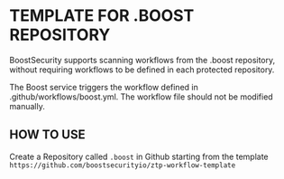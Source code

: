 # TEMPLATE FOR .BOOST REPOSITORY

BoostSecurity supports scanning workflows from the .boost repository, without requiring workflows to be defined in each protected repository.

The Boost service triggers the workflow defined in .github/workflows/boost.yml. The workflow file should not be modified manually.

## HOW TO USE
Create a Repository called `.boost` in Github starting from the template `https://github.com/boostsecurityio/ztp-workflow-template`
